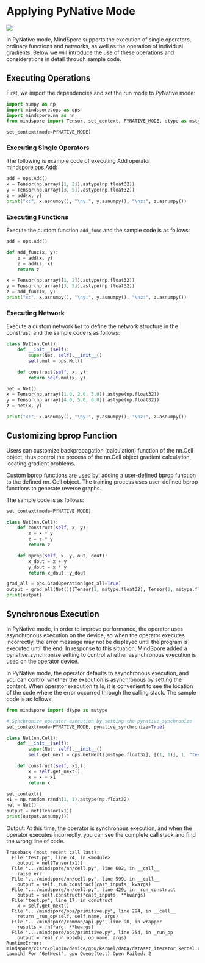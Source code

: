 # Applying PyNative Mode

<a href="https://gitee.com/mindspore/docs/blob/master/tutorials/experts/source_en/debug/pynative.md" target="_blank"><img src="https://mindspore-website.obs.cn-north-4.myhuaweicloud.com/website-images/master/resource/_static/logo_source_en.png"></a>

In PyNative mode, MindSpore supports the execution of single operators, ordinary functions and networks, as well as the operation of individual gradients. Below we will introduce the use of these operations and considerations in detail through sample code.

## Executing Operations

First, we import the dependencies and set the run mode to PyNative mode:

```python
import numpy as np
import mindspore.ops as ops
import mindspore.nn as nn
from mindspore import Tensor, set_context, PYNATIVE_MODE, dtype as mstype

set_context(mode=PYNATIVE_MODE)
```

### Executing Single Operators

The following is example code of executing Add operator [mindspore.ops.Add](https://mindspore.cn/docs/zh-CN/master/api_python/ops/mindspore.ops.Add.html#mindspore.ops.Add):

```python
add = ops.Add()
x = Tensor(np.array([1, 2]).astype(np.float32))
y = Tensor(np.array([3, 5]).astype(np.float32))
z = add(x, y)
print("x:", x.asnumpy(), "\ny:", y.asnumpy(), "\nz:", z.asnumpy())
```

### Executing Functions

Execute the custom function `add_func` and the sample code is as follows:

```python
add = ops.Add()

def add_func(x, y):
    z = add(x, y)
    z = add(z, x)
    return z

x = Tensor(np.array([1, 2]).astype(np.float32))
y = Tensor(np.array([3, 5]).astype(np.float32))
z = add_func(x, y)
print("x:", x.asnumpy(), "\ny:", y.asnumpy(), "\nz:", z.asnumpy())
```

### Executing Network

Execute a custom network `Net` to define the network structure in the construst, and the sample code is as follows:

```python
class Net(nn.Cell):
    def __init__(self):
        super(Net, self).__init__()
        self.mul = ops.Mul()

    def construct(self, x, y):
        return self.mul(x, y)

net = Net()
x = Tensor(np.array([1.0, 2.0, 3.0]).astype(np.float32))
y = Tensor(np.array([4.0, 5.0, 6.0]).astype(np.float32))
z = net(x, y)

print("x:", x.asnumpy(), "\ny:", y.asnumpy(), "\nz:", z.asnumpy())
```

## Customizing **bprop** Function

Users can customize backpropagation (calculation) function of the nn.Cell object, thus control the process of the nn.Cell object gradient calculation, locating gradient problems.

Custom bprop functions are used by: adding a user-defined bprop function to the defined nn. Cell object. The training process uses user-defined bprop functions to generate reverse graphs.

The sample code is as follows:

```python
set_context(mode=PYNATIVE_MODE)

class Net(nn.Cell):
    def construct(self, x, y):
        z = x * y
        z = z * y
        return z

    def bprop(self, x, y, out, dout):
        x_dout = x + y
        y_dout = x * y
        return x_dout, y_dout

grad_all = ops.GradOperation(get_all=True)
output = grad_all(Net())(Tensor(1, mstype.float32), Tensor(2, mstype.float32))
print(output)
```

## Synchronous Execution

In PyNative mode, in order to improve performance, the operator uses asynchronous execution on the device, so when the operator executes incorrectly, the error message may not be displayed until the program is executed until the end. In response to this situation, MindSpore added a pynative_synchronize setting to control whether asynchronous execution is used on the operator device.

In PyNative mode, the operator defaults to asynchronous execution, and you can control whether the execution is asynchronous by setting the content. When operator execution fails, it is convenient to see the location of the code where the error occurred through the calling stack. The sample code is as follows:

```python
from mindspore import dtype as mstype

# Synchronize operator execution by setting the pynative_synchronize
set_context(mode=PYNATIVE_MODE, pynative_synchronize=True)

class Net(nn.Cell):
    def __init__(self):
        super(Net, self).__init__()
        self.get_next = ops.GetNext([mstype.float32], [(1, 1)], 1, "test")

    def construct(self, x1,):
        x = self.get_next()
        x = x + x1
        return x

set_context()
x1 = np.random.randn(1, 1).astype(np.float32)
net = Net()
output = net(Tensor(x1))
print(output.asnumpy())
```

Output: At this time, the operator is synchronous execution, and when the operator executes incorrectly, you can see the complete call stack and find the wrong line of code.

```text
Traceback (most recent call last):
  File "test.py", line 24, in <module>
    output = net(Tensor(x1))
  File ".../mindspore/nn/cell.py", line 602, in __call__
    raise err
  File ".../mindspore/nn/cell.py", line 599, in __call__
    output = self._run_construct(cast_inputs, kwargs)
  File ".../mindspore/nn/cell.py", line 429, in _run_construct
    output = self.construct(*cast_inputs, **kwargs)
  File "test.py", line 17, in construct
    x = self.get_next()
  File ".../mindspore/ops/primitive.py", line 294, in __call__
    return _run_op(self, self.name, args)
  File ".../mindspore/common/api.py", line 90, in wrapper
    results = fn(*arg, **kwargs)
  File ".../mindspore/ops/primitive.py", line 754, in _run_op
    output = real_run_op(obj, op_name, args)
RuntimeError: mindspore/ccsrc/plugin/device/gpu/kernel/data/dataset_iterator_kernel.cc:139 Launch] For 'GetNext', gpu Queue(test) Open Failed: 2
```

